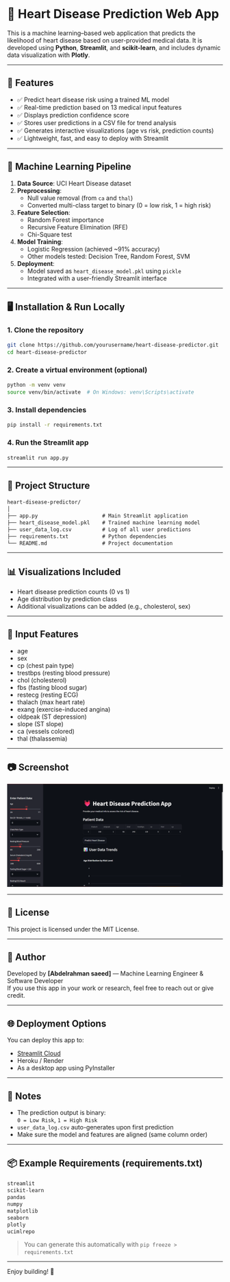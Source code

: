 
# 💓 Heart Disease Prediction Web App

This is a machine learning–based web application that predicts the likelihood of heart disease based on user-provided medical data. It is developed using **Python**, **Streamlit**, and **scikit-learn**, and includes dynamic data visualization with **Plotly**.

---

## 🚀 Features

- ✅ Predict heart disease risk using a trained ML model
- ✅ Real-time prediction based on 13 medical input features
- ✅ Displays prediction confidence score
- ✅ Stores user predictions in a CSV file for trend analysis
- ✅ Generates interactive visualizations (age vs risk, prediction counts)
- ✅ Lightweight, fast, and easy to deploy with Streamlit

---

## 🧠 Machine Learning Pipeline

1. **Data Source**: UCI Heart Disease dataset  
2. **Preprocessing**:
   - Null value removal (from `ca` and `thal`)
   - Converted multi-class target to binary (0 = low risk, 1 = high risk)
3. **Feature Selection**:
   - Random Forest importance
   - Recursive Feature Elimination (RFE)
   - Chi-Square test
4. **Model Training**:
   - Logistic Regression (achieved ~91% accuracy)
   - Other models tested: Decision Tree, Random Forest, SVM
5. **Deployment**:
   - Model saved as `heart_disease_model.pkl` using `pickle`
   - Integrated with a user-friendly Streamlit interface

---

## 🖥️ Installation & Run Locally

### 1. Clone the repository

```bash
git clone https://github.com/yourusername/heart-disease-predictor.git
cd heart-disease-predictor
```

### 2. Create a virtual environment (optional)

```bash
python -m venv venv
source venv/bin/activate  # On Windows: venv\Scripts\activate
```

### 3. Install dependencies

```bash
pip install -r requirements.txt
```

### 4. Run the Streamlit app

```bash
streamlit run app.py
```

---

## 📁 Project Structure

```
heart-disease-predictor/
│
├── app.py                     # Main Streamlit application
├── heart_disease_model.pkl    # Trained machine learning model
├── user_data_log.csv          # Log of all user predictions
├── requirements.txt           # Python dependencies
└── README.md                  # Project documentation
```

---

## 📊 Visualizations Included

- Heart disease prediction counts (0 vs 1)
- Age distribution by prediction class
- Additional visualizations can be added (e.g., cholesterol, sex)

---

## 🔐 Input Features

- age
- sex
- cp (chest pain type)
- trestbps (resting blood pressure)
- chol (cholesterol)
- fbs (fasting blood sugar)
- restecg (resting ECG)
- thalach (max heart rate)
- exang (exercise-induced angina)
- oldpeak (ST depression)
- slope (ST slope)
- ca (vessels colored)
- thal (thalassemia)

---

## 📷 Screenshot

![alt text](image.png)

---

## 📜 License

This project is licensed under the MIT License.

---

## 👤 Author

Developed by **[Abdelrahman saeed]** — Machine Learning Engineer & Software Developer  
If you use this app in your work or research, feel free to reach out or give credit.

---

## 🌐 Deployment Options

You can deploy this app to:
- [Streamlit Cloud](https://streamlit.io/cloud)
- Heroku / Render
- As a desktop app using PyInstaller

---

## 📝 Notes

- The prediction output is binary:  
  `0 = Low Risk`, `1 = High Risk`
- `user_data_log.csv` auto-generates upon first prediction
- Make sure the model and features are aligned (same column order)

---

## 📦 Example Requirements (requirements.txt)

```
streamlit
scikit-learn
pandas
numpy
matplotlib
seaborn
plotly
ucimlrepo
```

> You can generate this automatically with `pip freeze > requirements.txt`

---

Enjoy building! 🚀
